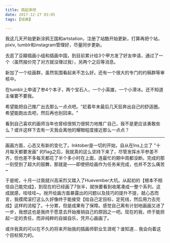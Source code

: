 ```yaml
---
title: 跳起来吧
date: 2017-12-27 03:05
tags: [绘画]

---
```


我这几天开始更新涂鸦王国和artstation，注册了站酷开始更新，打算再把个站，pixiv, tumblr和instagram管理好，尽量同步更新。

去逛了豆瓣插画小组和插画中国，到目前累计给3个甲方发了好友申请，通过了一个（虽然报价完了对方就没理过我），另两个之后等消息。

新加了一个绘画群，虽然氛围看起来不怎么好。还有一个很大的专门的约稿群等审核中。

在tumblr上申请了参4个本子，两个宝石人，一个小英雄，一个小滑冰。还不知道主催要不要我。

希望能把自己推广出去那么一点点吧。"赶着年末最后几天狂奔出自己的舒适圈。希望能跑出去吧，然后再也别回来。"

看到自己喜欢的画师当年也曾经很努力很努力地推广自己，我不是更应该勇敢些么？或许这样下去有一天我会离他的耀眼程度接近那么一点点？

---

画画方面，心态又有新的变化了。Inktober是一切的开始，自从在Ins上立了 "十月每天都要发画" 的flag之后，我就真的这么坚持下来了，尽管发挥水平参差不齐，但也差不多每天都花了半个多小时在上面，连最忙的期中周都没断。完成的那一刻受到了超大的鼓舞，那就是——即使把绘画作为任务来完成，也并不怎么痛苦~

于是呢，十月一过我就兴高采烈又踏入了Huevember大坑。从起初的【根本不相信自己能完成】，到现在的已经画了7张半，就快要看到收尾凑成一整个系列，这成就感，哇哇哇~。抛开绘画方面暴露出的问题以及技巧的提升不提，就心态而言，我摸爬滚打这么久好像终于能接受【给自己定目标，定死线，然后用力去完成】这样的流程了。十分累，但是成果有了保障。感觉自己离有计划地画画又进了一步，我想这也是我终于愿意去开始推销自己的原因之一吧。现在的我，终于能担起一定的责任，而非纯粹的自娱自乐，凭开心画画了。

或许我真的可以在不久的将来开始我的插画师职业生涯呢？谁知道... 我会向着这个目标努力的。